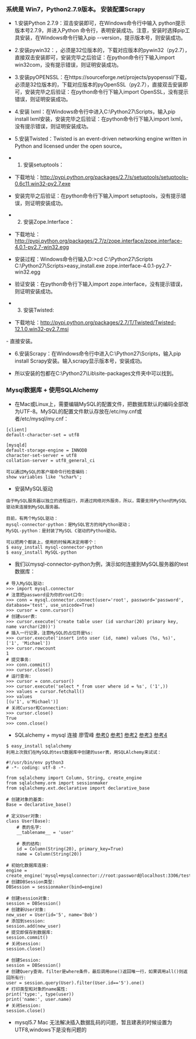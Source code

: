 ### 系统是 Win7，Python2.7.9版本。 安装配置Scrapy

- 1.安装Python​ 2.7.9：双击安装即可，在Windows命令行中输入 python提示版本号2.7.9，并进入Python 命令行，表明安装成功。注意，安装时选择pip工具安装，在Windows命令行输入pip --version，提示版本号，则安装成功。

- 2.安装pywin32​：，必须是32位版本的，下载对应版本的pywin32（py2.7），直接双击安装即可，安装完毕之后验证：在python命令行下输入import win32com，没有提示错误，则证明安装成功。

- 3.​安装pyOPENSSL：在https://sourceforge.net/projects/pyopenssl/下载，必须是32位版本的，下载对应版本的pyOpenSSL（py2.7），直接双击安装即可，安装完毕之后验证：在python命令行下输入import OpenSSL，没有提示错误，则证明安装成功。

- 4.安装 lxml​：在Windows命令行中进入C:\Python27\Scripts，输入pip install lxml安装，安装完毕之后验证：在python命令行下输入import lxml，没有提示错误，则证明安装成功。

- 5.安装Twisted：Twisted is an event-driven networking engine written in Python and licensed under the open source。

+ 1) 安装setuptools​：

- 下载地址：http://pypi.python.org/packages/2.7/s/setuptools/setuptools-0.6c11.win32-py2.7.exe    

- 安装完毕之后验证：在python命令行下输入import setuptools，没有提示错误，则证明安装成功​。

+ 2) 安装Zope.Interface​：

- 下载地址：http://pypi.python.org/packages/2.7/z/zope.interface/zope.interface-4.0.1-py2.7-win32.egg

- 安装过程：Windows命令行输入D:\>cd C:\Python27\Scripts C:\Python27\Scripts>easy_install.exe zope.interface-4.0.1-py2.7-win32.egg

- 验证安装：在python命令行下输入​import zope.interface，没有提示错误，则证明安装成功​。

+ 3) 安装Twisted​:

- 下载地址：http://pypi.python.org/packages/2.7/T/Twisted/Twisted-12.1.0.win32-py2.7.msi​

​- 直接安装。 

- 6.安装Scrapy​：在Windows命令行中进入C:\Python27\Scripts，输入pip install Scrapy安装。输入scrapy显示版本号，安装成功。​

- 所以安装的包都在C:\Python27\Lib\site-packages文件夹中可以找到。

### Mysql数据库 + 使用SQLAlchemy
+ 在Mac或Linux上，需要编辑MySQL的配置文件，把数据库默认的编码全部改为UTF-8。MySQL的配置文件默认存放在/etc/my.cnf或者/etc/mysql/my.cnf：
```
[client]
default-character-set = utf8

[mysqld]
default-storage-engine = INNODB
character-set-server = utf8
collation-server = utf8_general_ci
```
```
可以通过MySQL的客户端命令行检查编码：
show variables like '%char%';
```

+ 安装MySQL驱动
```
由于MySQL服务器以独立的进程运行，并通过网络对外服务，所以，需要支持Python的MySQL驱动来连接到MySQL服务器。

目前，有两个MySQL驱动：
mysql-connector-python：是MySQL官方的纯Python驱动；
MySQL-python：是封装了MySQL C驱动的Python驱动。

可以把两个都装上，使用的时候再决定用哪个：
$ easy_install mysql-connector-python
$ easy_install MySQL-python
```

+ 我们以mysql-connector-python为例，演示如何连接到MySQL服务器的test数据库：
```
# 导入MySQL驱动:
>>> import mysql.connector
# 注意把password设为你的root口令:
>>> conn = mysql.connector.connect(user='root', password='password', database='test', use_unicode=True)
>>> cursor = conn.cursor()
# 创建user表:
>>> cursor.execute('create table user (id varchar(20) primary key, name varchar(20))')
# 插入一行记录，注意MySQL的占位符是%s:
>>> cursor.execute('insert into user (id, name) values (%s, %s)', ['1', 'Michael'])
>>> cursor.rowcount
1
# 提交事务:
>>> conn.commit()
>>> cursor.close()
# 运行查询:
>>> cursor = conn.cursor()
>>> cursor.execute('select * from user where id = %s', ('1',))
>>> values = cursor.fetchall()
>>> values
[(u'1', u'Michael')]
# 关闭Cursor和Connection:
>>> cursor.close()
True
>>> conn.close()
```

- SQLalchemy + mysql 连接 廖雪峰 
[参考0](https://www.liaoxuefeng.com)
[参考1](http://www.jb51.net/article/88375.htm)
[参考2](https://stackoverflow.com/questions/20744277/sqlalchemy-create-all-does-not-create-tables)
[参考3](http://blog.csdn.net/gobitan/article/details/49132031)
[参考4](http://blog.csdn.net/will130/article/details/48502053)
```
$ easy_install sqlalchemy
利用上次我们在MySQL的test数据库中创建的user表，用SQLAlchemy来试试：
```
```
#!/usr/bin/env python3
# -*- coding: utf-8 -*-

from sqlalchemy import Column, String, create_engine
from sqlalchemy.orm import sessionmaker
from sqlalchemy.ext.declarative import declarative_base

# 创建对象的基类:
Base = declarative_base()

# 定义User对象:
class User(Base):
    # 表的名字:
    __tablename__ = 'user'

    # 表的结构:
    id = Column(String(20), primary_key=True)
    name = Column(String(20))

# 初始化数据库连接:
engine = create_engine('mysql+mysqlconnector://root:password@localhost:3306/test')
# 创建DBSession类型:
DBSession = sessionmaker(bind=engine)

# 创建session对象:
session = DBSession()
# 创建新User对象:
new_user = User(id='5', name='Bob')
# 添加到session:
session.add(new_user)
# 提交即保存到数据库:
session.commit()
# 关闭session:
session.close()

# 创建Session:
session = DBSession()
# 创建Query查询，filter是where条件，最后调用one()返回唯一行，如果调用all()则返回所有行:
user = session.query(User).filter(User.id=='5').one()
# 打印类型和对象的name属性:
print('type:', type(user))
print('name:', user.name)
# 关闭Session:
session.close()
```

- mysql5.7 Mac 无法解决插入数据乱码的问题，暂且建表的时候设置为UTF8,windows下是没有问题的
